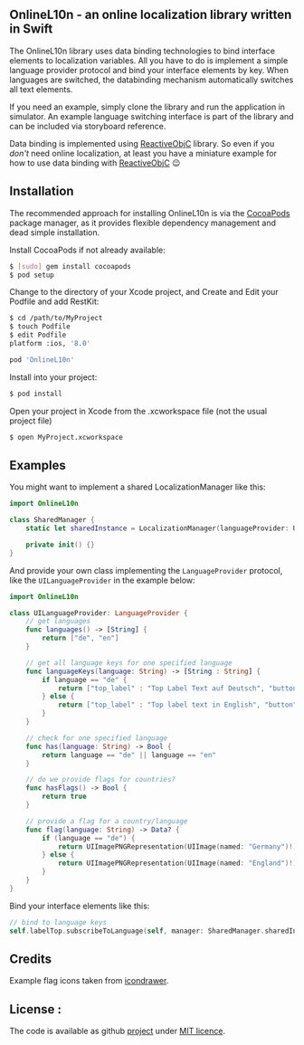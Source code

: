OnlineL10n - an online localization library written in Swift
------------------------------------------------------------
The OnlineL10n library uses data binding technologies to bind interface elements to localization variables. All you have to do is implement a simple language provider protocol and bind your interface elements by key. When languages are switched, the databinding mechanism automatically switches all text elements.

If you need an example, simply clone the library and run the application in simulator. An example language switching interface is part of the library and can be included via storyboard reference.

Data binding is implemented using [ReactiveObjC][3] library. So even if you _don't_ need online localization, at least you have a miniature example for how to use data binding with [ReactiveObjC][3] :wink:

## Installation

The recommended approach for installing OnlineL10n is via the [CocoaPods][4] package manager, as it provides flexible dependency management and dead simple installation.

Install CocoaPods if not already available:

``` bash
$ [sudo] gem install cocoapods
$ pod setup
```

Change to the directory of your Xcode project, and Create and Edit your Podfile and add RestKit:

``` bash
$ cd /path/to/MyProject
$ touch Podfile
$ edit Podfile
platform :ios, '8.0'

pod 'OnlineL10n'
```

Install into your project:

``` bash
$ pod install
```

Open your project in Xcode from the .xcworkspace file (not the usual project file)

``` bash
$ open MyProject.xcworkspace
```

## Examples
You might want to implement a shared LocalizationManager like this:
``` Swift
import OnlineL10n

class SharedManager {
    static let sharedInstance = LocalizationManager(languageProvider: UILanguageProvider(), defaultLanguage: "de", language: "de")

    private init() {}
}
```

And provide your own class implementing the `LanguageProvider` protocol, like the `UILanguageProvider` in the example below:
``` Swift
import OnlineL10n

class UILanguageProvider: LanguageProvider {
	// get languages
    func languages() -> [String] {
        return ["de", "en"]
    }

    // get all language keys for one specified language
    func languageKeys(language: String) -> [String : String] {
        if language == "de" {
            return ["top_label" : "Top Label Text auf Deutsch", "button" : "Ein Knopf"]
        } else {
            return ["top_label" : "Top label text in English", "button" : "A button"]
        }
    }

    // check for one specified language
    func has(language: String) -> Bool {
        return language == "de" || language == "en"
    }

    // do we provide flags for countries?
    func hasFlags() -> Bool {
        return true
    }

    // provide a flag for a country/language
    func flag(language: String) -> Data? {
        if (language == "de") {
            return UIImagePNGRepresentation(UIImage(named: "Germany")!)
        } else {
            return UIImagePNGRepresentation(UIImage(named: "England")!)
        }
    }
}
```

Bind your interface elements like this:
``` Swift
// bind to language keys
self.labelTop.subscribeToLanguage(self, manager: SharedManager.sharedInstance, key: "top_label")
```
## Credits

Example flag icons taken from [icondrawer][1].

## License :
  
The code is available as github [project][home] under [MIT licence][2].
  
   [home]: https://github.com/ORT-Interactive-GmbH/OnlineL10n
   [1]: http://www.icondrawer.com
   [2]: http://revolunet.mit-license.org
   [3]: https://github.com/ReactiveCocoa/ReactiveObjC
   [4]: http://cocoapods.org
